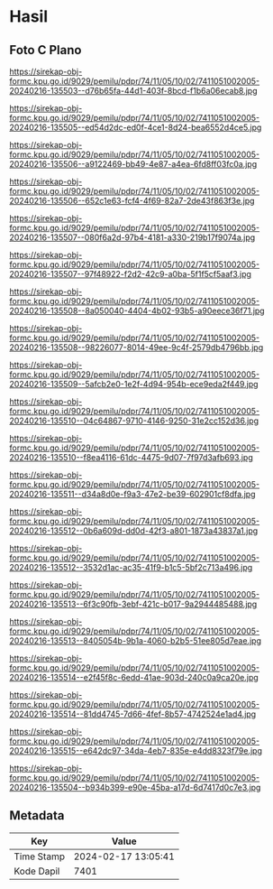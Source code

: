 # Hasil

## Foto C Plano

https://sirekap-obj-formc.kpu.go.id/9029/pemilu/pdpr/74/11/05/10/02/7411051002005-20240216-135503--d76b65fa-44d1-403f-8bcd-f1b6a06ecab8.jpg

https://sirekap-obj-formc.kpu.go.id/9029/pemilu/pdpr/74/11/05/10/02/7411051002005-20240216-135505--ed54d2dc-ed0f-4ce1-8d24-bea6552d4ce5.jpg

https://sirekap-obj-formc.kpu.go.id/9029/pemilu/pdpr/74/11/05/10/02/7411051002005-20240216-135506--a9122469-bb49-4e87-a4ea-6fd8ff03fc0a.jpg

https://sirekap-obj-formc.kpu.go.id/9029/pemilu/pdpr/74/11/05/10/02/7411051002005-20240216-135506--652c1e63-fcf4-4f69-82a7-2de43f863f3e.jpg

https://sirekap-obj-formc.kpu.go.id/9029/pemilu/pdpr/74/11/05/10/02/7411051002005-20240216-135507--080f6a2d-97b4-4181-a330-219b17f9074a.jpg

https://sirekap-obj-formc.kpu.go.id/9029/pemilu/pdpr/74/11/05/10/02/7411051002005-20240216-135507--97f48922-f2d2-42c9-a0ba-5f1f5cf5aaf3.jpg

https://sirekap-obj-formc.kpu.go.id/9029/pemilu/pdpr/74/11/05/10/02/7411051002005-20240216-135508--8a050040-4404-4b02-93b5-a90eece36f71.jpg

https://sirekap-obj-formc.kpu.go.id/9029/pemilu/pdpr/74/11/05/10/02/7411051002005-20240216-135508--98226077-8014-49ee-9c4f-2579db4796bb.jpg

https://sirekap-obj-formc.kpu.go.id/9029/pemilu/pdpr/74/11/05/10/02/7411051002005-20240216-135509--5afcb2e0-1e2f-4d94-954b-ece9eda2f449.jpg

https://sirekap-obj-formc.kpu.go.id/9029/pemilu/pdpr/74/11/05/10/02/7411051002005-20240216-135510--04c64867-9710-4146-9250-31e2cc152d36.jpg

https://sirekap-obj-formc.kpu.go.id/9029/pemilu/pdpr/74/11/05/10/02/7411051002005-20240216-135510--f8ea4116-61dc-4475-9d07-7f97d3afb693.jpg

https://sirekap-obj-formc.kpu.go.id/9029/pemilu/pdpr/74/11/05/10/02/7411051002005-20240216-135511--d34a8d0e-f9a3-47e2-be39-602901cf8dfa.jpg

https://sirekap-obj-formc.kpu.go.id/9029/pemilu/pdpr/74/11/05/10/02/7411051002005-20240216-135512--0b6a609d-dd0d-42f3-a801-1873a43837a1.jpg

https://sirekap-obj-formc.kpu.go.id/9029/pemilu/pdpr/74/11/05/10/02/7411051002005-20240216-135512--3532d1ac-ac35-41f9-b1c5-5bf2c713a496.jpg

https://sirekap-obj-formc.kpu.go.id/9029/pemilu/pdpr/74/11/05/10/02/7411051002005-20240216-135513--6f3c90fb-3ebf-421c-b017-9a2944485488.jpg

https://sirekap-obj-formc.kpu.go.id/9029/pemilu/pdpr/74/11/05/10/02/7411051002005-20240216-135513--8405054b-9b1a-4060-b2b5-51ee805d7eae.jpg

https://sirekap-obj-formc.kpu.go.id/9029/pemilu/pdpr/74/11/05/10/02/7411051002005-20240216-135514--e2f45f8c-6edd-41ae-903d-240c0a9ca20e.jpg

https://sirekap-obj-formc.kpu.go.id/9029/pemilu/pdpr/74/11/05/10/02/7411051002005-20240216-135514--81dd4745-7d66-4fef-8b57-4742524e1ad4.jpg

https://sirekap-obj-formc.kpu.go.id/9029/pemilu/pdpr/74/11/05/10/02/7411051002005-20240216-135515--e642dc97-34da-4eb7-835e-e4dd8323f79e.jpg

https://sirekap-obj-formc.kpu.go.id/9029/pemilu/pdpr/74/11/05/10/02/7411051002005-20240216-135504--b934b399-e90e-45ba-a17d-6d7417d0c7e3.jpg


## Metadata

| Key        | Value               |
| ---------- | ------------------- |
| Time Stamp | 2024-02-17 13:05:41 |
| Kode Dapil | 7401                |



